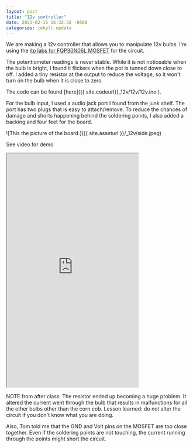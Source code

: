 ```yaml
---
layout: post
title: "12v controller"
date: 2023-02-15 16:32:58 -0500
categories: jekyll update
---
```


We are making a 12v controller that allows you to manipulate 12v bulbs.
I'm using the [itp labs for FQP30N06L MOSFET](https://itp.nyu.edu/physcomp/labs/motors-and-transistors/using-a-transistor-to-control-high-current-loads-with-an-arduino/) for the circuit.

The potentiometer readings is never stable. While it is not noticeable when the bulb is bright, I found it flickers when the pot is tunned down close to off. I added a tiny resistor at the output to reduce the voltage, so it won't turn on the bulb when it is close to zero.

The code can be found [here]({{ site.codeurl}}\_12v/12v/12v.ino ).

For the bulb input, I used a audio jack port I found from the junk shelf. The port has two plugs that is easy to attach/remove. To reduce the chances of damage and shorts happening behind the soldering points, I also added a backing and four feet for the board.

![This the picture of the board.]({{ site.asseturl }}/\_12v/side.jpeg)

See video for demo

<iframe width="360" height="640"
  src="https://user-images.githubusercontent.com/51350490/220451484-515fa4e7-223d-464e-8f79-75b00d273631.mp4">
</iframe>

NOTE from after class:
The resistor ended up becoming a huge problem. It altered the current went through the bulb that results in malfunctions for all the other bulbs other than the corn cob. Lesson learned: do not alter the circuit if you don't know what you are doing.

Also, Tom told me that the GND and Volt pins on the MOSFET are too close together. Even if the soldering points are not touching, the current running through the points might short the circuit.
